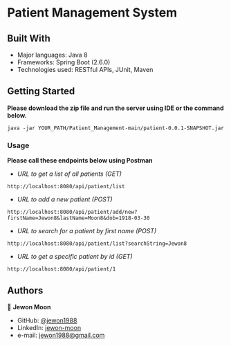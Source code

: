 # Patient Management System

> 

## Built With

- Major languages: Java 8
- Frameworks: Spring Boot (2.6.0)
- Technologies used: RESTful APIs, JUnit, Maven

## Getting Started
**Please download the zip file and run the server using IDE or the command below.**
```
java -jar YOUR_PATH/Patient_Management-main/patient-0.0.1-SNAPSHOT.jar
```

### Usage
**Please call these endpoints below using Postman**

- *URL to get a list of all patients (GET)*
```
http://localhost:8080/api/patient/list
```
- *URL to add a new patient (POST)*
```
http://localhost:8080/api/patient/add/new?firstName=Jewon8&lastName=Moon8&dob=1918-03-30
```
- *URL to search for a patient by first name (POST)*
```
http://localhost:8080/api/patient/list?searchString=Jewon8
```
- *URL to get a specific patient by id (GET)*
```
http://localhost:8080/api/patient/1
```

## Authors

👤 **Jewon Moon**

- GitHub: [@jewon1988](https://github.com/jewon1988)
- LinkedIn: [jewon-moon](https://linkedin.com/in/jewon-moon)
- e-mail: jewon1988@gmail.com

